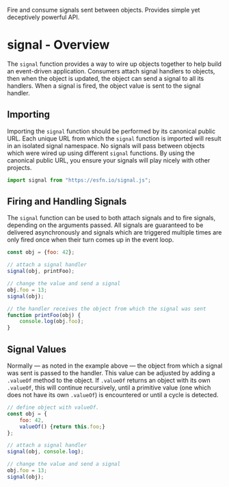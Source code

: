 Fire and consume signals sent between objects.  Provides simple yet deceptively
powerful API.

signal - Overview
=================
The `signal` function provides a way to wire up objects together to help build
an event-driven application.  Consumers attach signal handlers to objects, then
when the object is updated, the object can send a signal to all its handlers.
When a signal is fired, the object value is sent to the signal handler.

Importing
---------
Importing the `signal` function should be performed by its canonical public URL.
Each unique URL from which the `signal` function is imported will result in an
isolated signal namespace.  No signals will pass between objects which were
wired up using different `signal` functions.  By using the canonical public URL,
you ensure your signals will play nicely with other projects.

```js
import signal from "https://esfn.io/signal.js";
```

Firing and Handling Signals
---------------------------
The `signal` function can be used to both attach signals and to fire signals,
depending on the arguments passed.  All signals are guaranteed to be delivered
asynchronously and signals which are triggered multiple times are only fired
once when their turn comes up in the event loop.

```js
const obj = {foo: 42};

// attach a signal handler
signal(obj, printFoo);

// change the value and send a signal
obj.foo = 13;
signal(obj);

// the handler receives the object from which the signal was sent
function printFoo(obj) {
    console.log(obj.foo);
}
```

Signal Values
-------------
Normally — as noted in the example above — the object from which a signal was
sent is passed to the handler.  This value can be adjusted by adding a `.valueOf`
method to the object.  If `.valueOf` returns an object with its own `.valueOf`,
this will continue recursively, until a primitive value (one which does not have
its own `.valueOf`) is encountered or until a cycle is detected.

```js
// define object with valueOf.
const obj = {
    foo: 42,
    valueOf() {return this.foo;}
};

// attach a signal handler
signal(obj, console.log);

// change the value and send a signal
obj.foo = 13;
signal(obj);
```

